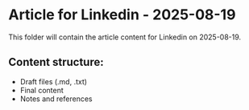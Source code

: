 # Article for Linkedin - 2025-08-19

This folder will contain the article content for Linkedin on 2025-08-19.

## Content structure:
- Draft files (.md, .txt)
- Final content
- Notes and references
